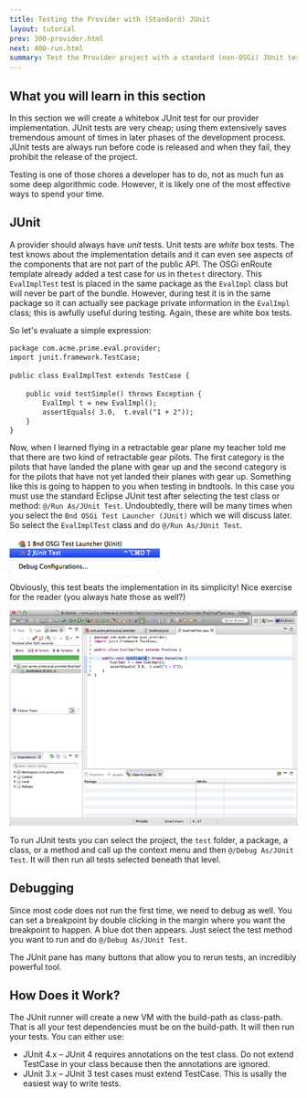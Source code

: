 ```yaml
---
title: Testing the Provider with (Standard) JUnit
layout: tutorial
prev: 300-provider.html
next: 400-run.html
summary: Test the Provider project with a standard (non-OSGi) JUnit test
---
```


## What you will learn in this section

In this section we will create a whitebox JUnit test for our provider implementation. JUnit tests are very cheap; using them extensively saves tremendous amount of times in later phases of the development process. JUnit tests are always run before code is released and when they fail, they prohibit the release of the project.

Testing is one of those chores a developer has to do, not as much fun as some deep algorithmic code. However, it is likely one of the most effective ways to spend your time.

## JUnit

A provider should always have *unit* tests. Unit tests are *white* box tests. The test knows about the implementation details and it can even see aspects of the components that are not part of the public API. The OSGi enRoute template already added a test case for us in the`test` directory. This `EvalImplTest` test is placed in the same package as the `EvalImpl` class but will never be part of the bundle. However, during test it is in the same package so it can actually see package private information in the `EvalImpl` class; this is awfully useful during testing. Again, these are white box tests.

So let's evaluate a simple expression:

	package com.acme.prime.eval.provider;
	import junit.framework.TestCase;
	
	public class EvalImplTest extends TestCase {
	
		public void testSimple() throws Exception {
			EvalImpl t = new EvalImpl();
			assertEquals( 3.0,  t.eval("1 + 2"));
		}
	}

Now, when I learned flying in a retractable gear plane my teacher told me that there are two kind of retractable gear pilots. The first category is the pilots that have landed the plane with gear up and the second category is for the pilots that have not yet landed their planes with gear up. Something like this is going to happen to you when testing in bndtools. In this case you must use the standard Eclipse JUnit test after selecting the test class or method: `@/Run As/JUnit Test`. Undoubtedly, there will be many times when you select the `Bnd OSGi Test Launcher (JUnit)` which we will discuss later. So select the `EvalImplTest` class and do `@/Run As/JUnit Test`.

![JUnit](/img/tutorial_base/junit-0.png)

Obviously, this test beats the implementation in its simplicity! Nice exercise for the reader (you always hate those as well?) 

![JUnit](/img/tutorial_base/junit-1.png)

To run JUnit tests you can select the project, the `test` folder, a package, a class, or a method and call up the context menu and then `@/Debug As/JUnit Test`. It will then run all tests selected beneath that level.

## Debugging

Since most code does not run the first time, we need to debug as well. You can set a breakpoint by double clicking in the margin where you want the breakpoint to happen. A blue dot then appears. Just select the test method you want to run and do `@/Debug As/JUnit Test`.

The JUnit pane has many buttons that allow you to rerun tests, an incredibly powerful tool.

## How Does it Work?

The JUnit runner will create a new VM with the build-path as class-path. That is all your test dependencies must be on the build-path. It will then run your tests. You can either use:

* JUnit 4.x – JUnit 4 requires annotations on the test class. Do not extend TestCase in your class because then the annotations are ignored.
* JUnit 3.x – JUnit 3 test cases must extend TestCase. This is usally the easiest way to write tests.

 

